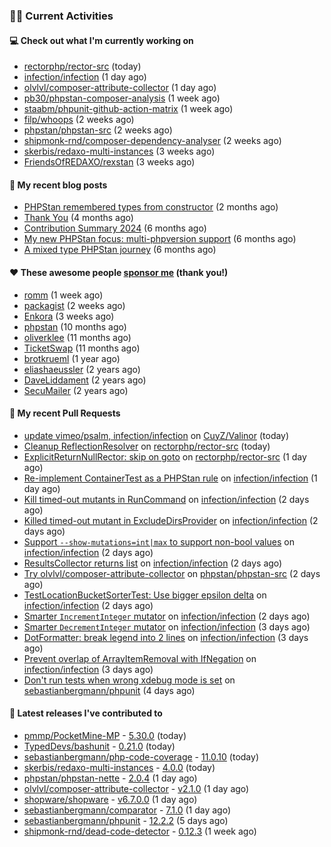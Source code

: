 ### 👨‍💻 Current Activities


#### 💻 Check out what I'm currently working on

- [rectorphp/rector-src](https://github.com/rectorphp/rector-src) (today)
- [infection/infection](https://github.com/infection/infection) (1 day ago)
- [olvlvl/composer-attribute-collector](https://github.com/olvlvl/composer-attribute-collector) (1 day ago)
- [pb30/phpstan-composer-analysis](https://github.com/pb30/phpstan-composer-analysis) (1 week ago)
- [staabm/phpunit-github-action-matrix](https://github.com/staabm/phpunit-github-action-matrix) (1 week ago)
- [filp/whoops](https://github.com/filp/whoops) (2 weeks ago)
- [phpstan/phpstan-src](https://github.com/phpstan/phpstan-src) (2 weeks ago)
- [shipmonk-rnd/composer-dependency-analyser](https://github.com/shipmonk-rnd/composer-dependency-analyser) (2 weeks ago)
- [skerbis/redaxo-multi-instances](https://github.com/skerbis/redaxo-multi-instances) (3 weeks ago)
- [FriendsOfREDAXO/rexstan](https://github.com/FriendsOfREDAXO/rexstan) (3 weeks ago)


#### 📜 My recent blog posts

- [PHPStan remembered types from constructor](https://staabm.github.io/2025/04/15/phpstan-remember-constructor-types.html) (2 months ago)
- [Thank You](https://staabm.github.io/2025/01/24/thank-you.html) (4 months ago)
- [Contribution Summary 2024](https://staabm.github.io/2024/12/11/contribution-summary-2024.html) (6 months ago)
- [My new PHPStan focus: multi-phpversion support](https://staabm.github.io/2024/11/28/phpstan-php-version-in-scope.html) (6 months ago)
- [A mixed type PHPStan journey](https://staabm.github.io/2024/11/26/phpstan-mixed-types.html) (6 months ago)


#### ❤️ These awesome people [sponsor me](https://github.com/sponsors/staabm) (thank you!)

- [romm](https://github.com/romm) (1 week ago)
- [packagist](https://github.com/packagist) (2 weeks ago)
- [Enkora](https://github.com/Enkora) (3 weeks ago)
- [phpstan](https://github.com/phpstan) (10 months ago)
- [oliverklee](https://github.com/oliverklee) (11 months ago)
- [TicketSwap](https://github.com/TicketSwap) (11 months ago)
- [brotkrueml](https://github.com/brotkrueml) (1 year ago)
- [eliashaeussler](https://github.com/eliashaeussler) (2 years ago)
- [DaveLiddament](https://github.com/DaveLiddament) (2 years ago)
- [SecuMailer](https://github.com/SecuMailer) (2 years ago)


#### 🔨 My recent Pull Requests

- [update vimeo/psalm, infection/infection](https://github.com/CuyZ/Valinor/pull/652) on [CuyZ/Valinor](https://github.com/CuyZ/Valinor) (today)
- [Cleanup ReflectionResolver](https://github.com/rectorphp/rector-src/pull/6998) on [rectorphp/rector-src](https://github.com/rectorphp/rector-src) (today)
- [ExplicitReturnNullRector: skip on goto](https://github.com/rectorphp/rector-src/pull/6988) on [rectorphp/rector-src](https://github.com/rectorphp/rector-src) (1 day ago)
- [Re-implement ContainerTest as a PHPStan rule](https://github.com/infection/infection/pull/2225) on [infection/infection](https://github.com/infection/infection) (1 day ago)
- [Kill timed-out mutants in RunCommand](https://github.com/infection/infection/pull/2224) on [infection/infection](https://github.com/infection/infection) (2 days ago)
- [Killed timed-out mutant in ExcludeDirsProvider](https://github.com/infection/infection/pull/2219) on [infection/infection](https://github.com/infection/infection) (2 days ago)
- [Support `--show-mutations=int|max` to support non-bool values](https://github.com/infection/infection/pull/2216) on [infection/infection](https://github.com/infection/infection) (2 days ago)
- [ResultsCollector returns list](https://github.com/infection/infection/pull/2215) on [infection/infection](https://github.com/infection/infection) (2 days ago)
- [Try olvlvl/composer-attribute-collector](https://github.com/phpstan/phpstan-src/pull/4064) on [phpstan/phpstan-src](https://github.com/phpstan/phpstan-src) (2 days ago)
- [TestLocationBucketSorterTest: Use bigger epsilon delta](https://github.com/infection/infection/pull/2214) on [infection/infection](https://github.com/infection/infection) (2 days ago)
- [Smarter `IncrementInteger` mutator](https://github.com/infection/infection/pull/2208) on [infection/infection](https://github.com/infection/infection) (2 days ago)
- [Smarter `DecrementInteger` mutator](https://github.com/infection/infection/pull/2204) on [infection/infection](https://github.com/infection/infection) (3 days ago)
- [DotFormatter: break legend into 2 lines](https://github.com/infection/infection/pull/2200) on [infection/infection](https://github.com/infection/infection) (3 days ago)
- [Prevent overlap of ArrayItemRemoval with IfNegation](https://github.com/infection/infection/pull/2199) on [infection/infection](https://github.com/infection/infection) (3 days ago)
- [Don&#39;t run tests when wrong xdebug mode is set](https://github.com/sebastianbergmann/phpunit/pull/6237) on [sebastianbergmann/phpunit](https://github.com/sebastianbergmann/phpunit) (4 days ago)


#### 🔭 Latest releases I've contributed to

- [pmmp/PocketMine-MP](https://github.com/pmmp/PocketMine-MP) - [5.30.0](https://github.com/pmmp/PocketMine-MP/releases/tag/5.30.0) (today)
- [TypedDevs/bashunit](https://github.com/TypedDevs/bashunit) - [0.21.0](https://github.com/TypedDevs/bashunit/releases/tag/0.21.0) (today)
- [sebastianbergmann/php-code-coverage](https://github.com/sebastianbergmann/php-code-coverage) - [11.0.10](https://github.com/sebastianbergmann/php-code-coverage/releases/tag/11.0.10) (today)
- [skerbis/redaxo-multi-instances](https://github.com/skerbis/redaxo-multi-instances) - [4.0.0](https://github.com/skerbis/redaxo-multi-instances/releases/tag/4.0.0) (today)
- [phpstan/phpstan-nette](https://github.com/phpstan/phpstan-nette) - [2.0.4](https://github.com/phpstan/phpstan-nette/releases/tag/2.0.4) (1 day ago)
- [olvlvl/composer-attribute-collector](https://github.com/olvlvl/composer-attribute-collector) - [v2.1.0](https://github.com/olvlvl/composer-attribute-collector/releases/tag/v2.1.0) (1 day ago)
- [shopware/shopware](https://github.com/shopware/shopware) - [v6.7.0.0](https://github.com/shopware/shopware/releases/tag/v6.7.0.0) (1 day ago)
- [sebastianbergmann/comparator](https://github.com/sebastianbergmann/comparator) - [7.1.0](https://github.com/sebastianbergmann/comparator/releases/tag/7.1.0) (1 day ago)
- [sebastianbergmann/phpunit](https://github.com/sebastianbergmann/phpunit) - [12.2.2](https://github.com/sebastianbergmann/phpunit/releases/tag/12.2.2) (5 days ago)
- [shipmonk-rnd/dead-code-detector](https://github.com/shipmonk-rnd/dead-code-detector) - [0.12.3](https://github.com/shipmonk-rnd/dead-code-detector/releases/tag/0.12.3) (1 week ago)
